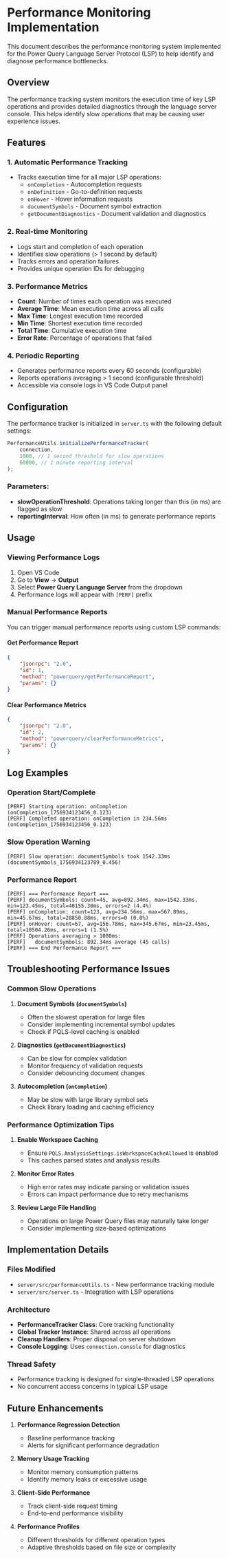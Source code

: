 # Performance Monitoring Implementation

This document describes the performance monitoring system implemented for the Power Query Language Server Protocol (LSP) to help identify and diagnose performance bottlenecks.

## Overview

The performance tracking system monitors the execution time of key LSP operations and provides detailed diagnostics through the language server console. This helps identify slow operations that may be causing user experience issues.

## Features

### 1. **Automatic Performance Tracking**
- Tracks execution time for all major LSP operations:
  - `onCompletion` - Autocompletion requests
  - `onDefinition` - Go-to-definition requests
  - `onHover` - Hover information requests
  - `documentSymbols` - Document symbol extraction
  - `getDocumentDiagnostics` - Document validation and diagnostics

### 2. **Real-time Monitoring**
- Logs start and completion of each operation
- Identifies slow operations (> 1 second by default)
- Tracks errors and operation failures
- Provides unique operation IDs for debugging

### 3. **Performance Metrics**
- **Count**: Number of times each operation was executed
- **Average Time**: Mean execution time across all calls
- **Max Time**: Longest execution time recorded
- **Min Time**: Shortest execution time recorded
- **Total Time**: Cumulative execution time
- **Error Rate**: Percentage of operations that failed

### 4. **Periodic Reporting**
- Generates performance reports every 60 seconds (configurable)
- Reports operations averaging > 1 second (configurable threshold)
- Accessible via console logs in VS Code Output panel

## Configuration

The performance tracker is initialized in `server.ts` with the following default settings:

```typescript
PerformanceUtils.initializePerformanceTracker(
    connection,
    1000, // 1 second threshold for slow operations
    60000, // 1 minute reporting interval
);
```

### Parameters:
- **slowOperationThreshold**: Operations taking longer than this (in ms) are flagged as slow
- **reportingInterval**: How often (in ms) to generate performance reports

## Usage

### Viewing Performance Logs

1. Open VS Code
2. Go to **View** → **Output**
3. Select **Power Query Language Server** from the dropdown
4. Performance logs will appear with `[PERF]` prefix

### Manual Performance Reports

You can trigger manual performance reports using custom LSP commands:

#### Get Performance Report
```json
{
    "jsonrpc": "2.0",
    "id": 1,
    "method": "powerquery/getPerformanceReport",
    "params": {}
}
```

#### Clear Performance Metrics
```json
{
    "jsonrpc": "2.0",
    "id": 2,
    "method": "powerquery/clearPerformanceMetrics",
    "params": {}
}
```

## Log Examples

### Operation Start/Complete
```
[PERF] Starting operation: onCompletion (onCompletion_1756934123456_0.123)
[PERF] Completed operation: onCompletion in 234.56ms (onCompletion_1756934123456_0.123)
```

### Slow Operation Warning
```
[PERF] Slow operation: documentSymbols took 1542.33ms (documentSymbols_1756934123789_0.456)
```

### Performance Report
```
[PERF] === Performance Report ===
[PERF] documentSymbols: count=45, avg=892.34ms, max=1542.33ms, min=123.45ms, total=40155.30ms, errors=2 (4.4%)
[PERF] onCompletion: count=123, avg=234.56ms, max=567.89ms, min=45.67ms, total=28850.88ms, errors=0 (0.0%)
[PERF] onHover: count=67, avg=156.78ms, max=345.67ms, min=23.45ms, total=10504.26ms, errors=1 (1.5%)
[PERF] Operations averaging > 1000ms:
[PERF]   documentSymbols: 892.34ms average (45 calls)
[PERF] === End Performance Report ===
```

## Troubleshooting Performance Issues

### Common Slow Operations

1. **Document Symbols (`documentSymbols`)**
   - Often the slowest operation for large files
   - Consider implementing incremental symbol updates
   - Check if PQLS-level caching is enabled

2. **Diagnostics (`getDocumentDiagnostics`)**
   - Can be slow for complex validation
   - Monitor frequency of validation requests
   - Consider debouncing document changes

3. **Autocompletion (`onCompletion`)**
   - May be slow with large library symbol sets
   - Check library loading and caching efficiency

### Performance Optimization Tips

1. **Enable Workspace Caching**
   - Ensure `PQLS.AnalysisSettings.isWorkspaceCacheAllowed` is enabled
   - This caches parsed states and analysis results

2. **Monitor Error Rates**
   - High error rates may indicate parsing or validation issues
   - Errors can impact performance due to retry mechanisms

3. **Review Large File Handling**
   - Operations on large Power Query files may naturally take longer
   - Consider implementing size-based optimizations

## Implementation Details

### Files Modified
- `server/src/performanceUtils.ts` - New performance tracking module
- `server/src/server.ts` - Integration with LSP operations

### Architecture
- **PerformanceTracker Class**: Core tracking functionality
- **Global Tracker Instance**: Shared across all operations
- **Cleanup Handlers**: Proper disposal on server shutdown
- **Console Logging**: Uses `connection.console` for diagnostics

### Thread Safety
- Performance tracking is designed for single-threaded LSP operations
- No concurrent access concerns in typical LSP usage

## Future Enhancements

1. **Performance Regression Detection**
   - Baseline performance tracking
   - Alerts for significant performance degradation

2. **Memory Usage Tracking**
   - Monitor memory consumption patterns
   - Identify memory leaks or excessive usage

3. **Client-Side Performance**
   - Track client-side request timing
   - End-to-end performance visibility

4. **Performance Profiles**
   - Different thresholds for different operation types
   - Adaptive thresholds based on file size or complexity
